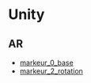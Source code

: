 # Unity

## AR
* [markeur_0_base](./AR/marker_0_base.html)
* [markeur_2_rotation](./AR/marker_2_rotation.html)